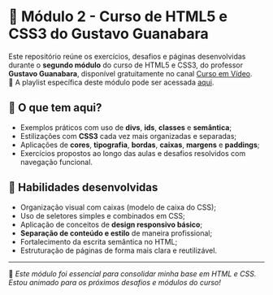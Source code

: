 # 🧩 Módulo 2 - Curso de HTML5 e CSS3 do Gustavo Guanabara

Este repositório reúne os exercícios, desafios e páginas desenvolvidas durante o **segundo módulo** do curso de HTML5 e CSS3, do professor **Gustavo Guanabara**, disponível gratuitamente no canal [Curso em Vídeo](https://www.youtube.com/@CursoemVideo).  
🎥 A playlist específica deste módulo pode ser acessada [aqui](https://www.youtube.com/watch?v=vPNIAJ9B4hg&list=PLHz_AreHm4dlUpEXkY1AyVLQGcpSgVF8s).

## 📄 O que tem aqui?

- Exemplos práticos com uso de **divs**, **ids**, **classes** e **semântica**;
- Estilizações com **CSS3** cada vez mais organizadas e separadas;
- Aplicações de **cores**, **tipografia**, **bordas**, **caixas**, **margens** e **paddings**;
- Exercícios propostos ao longo das aulas e desafios resolvidos com navegação funcional.

## 🚀 Habilidades desenvolvidas

- Organização visual com caixas (modelo de caixa do CSS);
- Uso de seletores simples e combinados em CSS;
- Aplicação de conceitos de **design responsivo básico**;
- **Separação de conteúdo e estilo** de maneira profissional;
- Fortalecimento da escrita semântica no HTML;
- Estruturação de páginas de forma mais clara e reutilizável.

---

📌 *Este módulo foi essencial para consolidar minha base em HTML e CSS. Estou animado para os próximos desafios e módulos do curso!*

